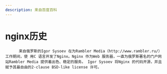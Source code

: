 ```yaml
---
description: 来自百度百科
---
```


# nginx历史

          来自俄罗斯的Igor Sysoev 在为Rambler Media（http://www.rambler.ru/）工作期间，使 用C 语言开发了Nginx。Nginx 作为Web 服务器，一直为俄罗斯著名的门户网站Rambler Media 提供着出色、稳定的服务。 Igor Sysoev 将Nginx 的代码开源，并且赋予其最自由的2-clause BSD-like license 许可。

